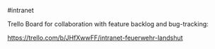#intranet

Trello Board for collaboration with feature backlog and bug-tracking:

https://trello.com/b/JHfXwwFF/intranet-feuerwehr-landshut
